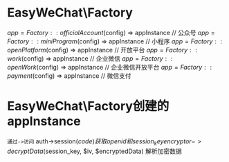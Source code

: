 # EasyWeChat\Factory
$app = Factory::officialAccount($config) => appInstance
// 公众号
$app = Factory::miniProgram($config) => appInstance
// 小程序
$app = Factory::openPlatform($config) => appInstance
// 开放平台
$app = Factory::work($config) => appInstance
// 企业微信
$app = Factory::openWork($config) => appInstance
// 企业微信开放平台
$app = Factory::payment($config) => appInstance
// 微信支付

# EasyWeChat\Factory创建的appInstance
`通过->访问`
auth->session($code)
获取openid和session_key
encryptor->decryptData($session_key, $iv, $encryptedData)
解析加密数据

